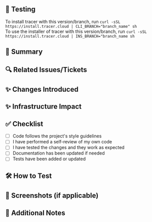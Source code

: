 ## 🧪 Testing
To install tracer with this version/branch, run `curl -sSL https://install.tracer.cloud | CLI_BRANCH="branch_name" sh` 
<br>To use the installer of tracer with this version/branch, run `curl -sSL https://install.tracer.cloud | INS_BRANCH="branch_name sh` 

## 📌 Summary
<!-- Provide a concise summary of your changes -->

## 🔍 Related Issues/Tickets
<!-- Link to related issues or tickets, e.g., Closes #123 -->

## ✨ Changes Introduced
<!-- Briefly describe the changes in this PR -->

## ✨ Infrastructure Impact
<!-- Briefly describe if there is some impact to our infrastructure -->


## ✅ Checklist
- [ ] Code follows the project's style guidelines
- [ ] I have performed a self-review of my own code
- [ ] I have tested the changes and they work as expected
- [ ] Documentation has been updated if needed
- [ ] Tests have been added or updated

## 🛠️ How to Test
<!-- Provide instructions on how to test your changes -->

## 🚀 Screenshots (if applicable)
<!-- Add screenshots or GIFs to demonstrate the changes -->

## 📌 Additional Notes
<!-- Add any other relevant information -->
